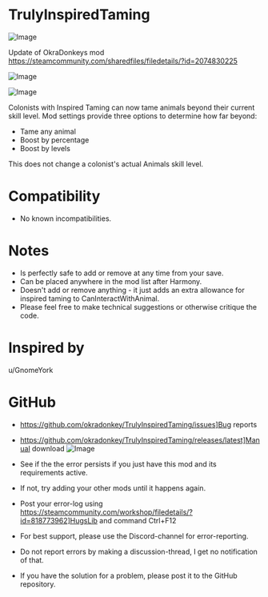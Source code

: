 # TrulyInspiredTaming

![Image](https://i.imgur.com/buuPQel.png)

Update of OkraDonkeys mod
https://steamcommunity.com/sharedfiles/filedetails/?id=2074830225

![Image](https://i.imgur.com/pufA0kM.png)

	
![Image](https://i.imgur.com/Z4GOv8H.png)

Colonists with Inspired Taming can now tame animals beyond their current skill level.
Mod settings provide three options to determine how far beyond:
- Tame any animal
- Boost by percentage
- Boost by levels

This does not change a colonist's actual Animals skill level.

# Compatibility

- No known incompatibilities.

# Notes

- Is perfectly safe to add or remove at any time from your save.
- Can be placed anywhere in the mod list after Harmony.
- Doesn't add or remove anything - it just adds an extra allowance for inspired taming to CanInteractWithAnimal.
- Please feel free to make technical suggestions or otherwise critique the code.

# Inspired by

u/GnomeYork

# GitHub

- https://github.com/okradonkey/TrulyInspiredTaming/issues]Bug reports
- https://github.com/okradonkey/TrulyInspiredTaming/releases/latest]Manual download
![Image](https://i.imgur.com/PwoNOj4.png)



-  See if the the error persists if you just have this mod and its requirements active.
-  If not, try adding your other mods until it happens again.
-  Post your error-log using https://steamcommunity.com/workshop/filedetails/?id=818773962]HugsLib and command Ctrl+F12
-  For best support, please use the Discord-channel for error-reporting.
-  Do not report errors by making a discussion-thread, I get no notification of that.
-  If you have the solution for a problem, please post it to the GitHub repository.


